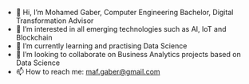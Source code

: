 - 👋 Hi, I’m Mohamed Gaber, Computer Engineering Bachelor, Digital Transformation Advisor
- 👀 I’m interested in all emerging technologies such as AI, IoT and Blockchain
- 🌱 I’m currently learning and practising Data Science
- 💞️ I’m looking to collaborate on Business Analytics projects based on Data Science
- 📫 How to reach me: maf.gaber@gmail.com

<!---
mafgab/mafgab is a ✨ special ✨ repository because its `README.md` (this file) appears on your GitHub profile.
You can click the Preview link to take a look at your changes.
--->
